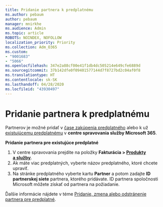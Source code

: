 ```yaml
---
title: Pridanie partnera k predplatnému
ms.author: pebaum
author: pebaum
manager: mnirkhe
ms.audience: Admin
ms.topic: article
ROBOTS: NOINDEX, NOFOLLOW
localization_priority: Priority
ms.collection: Adm_O365
ms.custom:
- "9001683"
- "5066"
ms.openlocfilehash: 347e2a88cf00e41f1db4dc505214e649cfe6889d
ms.sourcegitcommit: 37b142dfe0f09401577144d7f8727bd2c04af0f8
ms.translationtype: HT
ms.contentlocale: sk-SK
ms.lasthandoff: 04/28/2020
ms.locfileid: "43930497"
---
```

# <a name="add-a-partner-to-your-subscription"></a>Pridanie partnera k predplatnému

Partnerov je možné pridať v [čase zakúpenia predplatného](https://docs.microsoft.com/microsoft-365/admin/misc/add-partner?view=o365-worldwide#add-a-partner-at-the-time-of-purchase) alebo k už [existujúcemu predplatnému](https://docs.microsoft.com/microsoft-365/admin/misc/add-partner?view=o365-worldwide#add-a-partner-to-an-existing-subscription) v **centre spravovania služby Microsoft 365**.

**Pridanie partnera pre existujúce predplatné**

1. V centre spravovania prejdite na položky **Fakturácia > [Produkty a služby](https://go.microsoft.com/fwlink/p/?linkid=842054)**. 
2. Ak máte viac predplatných, vyberte názov predplatného, ktoré chcete upraviť. 
3. Na stránke predplatného vyberte kartu **Partner** a potom zadajte **ID partnerskej siete** partnera, ktorého pridávate. ID partnera spoločnosti Microsoft môžete získať od partnera na požiadanie. 

Ďalšie informácie nájdete v téme [Pridanie, zmena alebo odstránenie partnera pre predplatné](https://docs.microsoft.com/microsoft-365/admin/misc/add-partner). 
